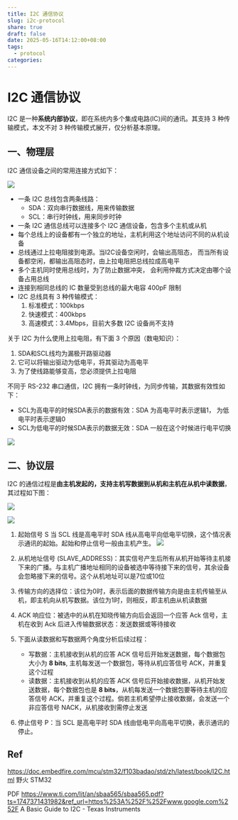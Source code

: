 ```yaml
---
title: I2C 通信协议
slug: i2c-protocol
share: true
draft: false
date: 2025-05-16T14:12:00+08:00
tags:
  - protocol
categories:
---
```


# I2C 通信协议

I2C 是一种**系统内部协议**，即在系统内多个集成电路(IC)间的通讯。其支持 3 种传输模式，本文不对 3 种传输模式展开，仅分析基本原理。

## 一、物理层

I2C 通信设备之间的常用连接方式如下：

![](https://img.jaxwang.top/2025/05/1746f76b8a598ac9083caf25e73ea9cc.png)

* 一条 I2C 总线包含两条线路：
	* SDA：双向串行数据线，用来传输数据
	* SCL：串行时钟线，用来同步时钟
* 一条 I2C 通信总线可以连接多个 I2C 通信设备，包含多个主机或从机
* 每个总线上的设备都有一个独立的地址，主机利用这个地址访问不同的从机设备
* 总线通过上拉电阻接到电源。当I2C设备空闲时，会输出高阻态， 而当所有设备都空闲，都输出高阻态时，由上拉电阻把总线拉成高电平
* 多个主机同时使用总线时，为了防止数据冲突， 会利用仲裁方式决定由哪个设备占用总线
* 连接到相同总线的 IC 数量受到总线的最大电容 400pF 限制
* I2C 总线具有 3 种传输模式：
	1. 标准模式：100kbps
	2. 快速模式：400kbps
	3. 高速模式：3.4Mbps，目前大多数 I2C 设备尚不支持

关于 I2C 为什么使用上拉电阻，有下面 3 个原因（数电知识）：
1. SDA和SCL线均为漏极开路驱动器
2. 它可以将输出驱动为低电平，将其驱动为高电平
3. 为了使线路能够变高，您必须提供上拉电阻

不同于 RS-232 串口通信，I2C 拥有一条时钟线，为同步传输，其数据有效性如下：
* SCL为高电平的时候SDA表示的数据有效：SDA 为高电平时表示逻辑1， 为低电平时表示逻辑0
* SCL为低电平的时候SDA表示的数据无效：SDA 一般在这个时候进行电平切换

![](https://img.jaxwang.top/2025/05/b023386cd13cf1971813db9ee2b7c1f4.png)


## 二、协议层

I2C 的通信过程是**由主机发起的，支持主机写数据到从机和主机在从机中读数据**，其过程如下图：

![](https://img.jaxwang.top/2025/05/2b0cafa288aa0740a608ca59a5ae7cb3.jpeg)

![](https://img.jaxwang.top/2025/05/00b6f43c6d80736921627bb7b5741d56.jpeg)

1. 起始信号 S 当 SCL 线是高电平时 SDA 线从高电平向低电平切换，这个情况表示通讯的起始。起始和停止信号一般由主机产生。
![](https://img.jaxwang.top/2025/05/35e8b3ffbcc8f9e9f2f561d07c69755d.png)
2. 从机地址信号 (SLAVE_ADDRESS)：其实信号产生后所有从机开始等待主机接下来的广播。与主机广播地址相同的设备被选中等待接下来的信号，其余设备会忽略接下来的信号。这个从机地址可以是7位或10位
3. 传输方向的选择位：该位为0时，表示后面的数据传输方向是由主机传输至从机，即主机向从机写数据。该位为1时，则相反，即主机由从机读数据
4. ACK 响应位：被选中的从机在知晓传输方向后会返回一个应答 Ack 信号，主机在收到 Ack 后进入传输数据状态：发送数据或等待接收

5. 下面从读数据和写数据两个角度分析后续过程：
	* 写数据：主机接收到从机的应答 ACK 信号后开始发送数据，每个数据包大小为 **8 bits**, 主机每发送一个数据包，等待从机应答信号 ACK，并重复这个过程
	* 读数据：主机接收到从机的应答 ACK 信号后开始接收数据，从机开始发送数据，每个数据包也是 **8 bits**，从机每发送一个数据包要等待主机的应答信号 ACK，并重复这个过程。倘若主机希望停止接收数据，会发送一个非应答信号 NACK，从机接收到需停止发送
6. 停止信号 P：当 SCL 是高电平时 SDA 线由低电平向高电平切换，表示通讯的停止。


## Ref
https://doc.embedfire.com/mcu/stm32/f103badao/std/zh/latest/book/I2C.html 野火 STM32

PDF https://www.ti.com/lit/an/sbaa565/sbaa565.pdf?ts=1747371431982&ref_url=https%253A%252F%252Fwww.google.com%252F A Basic Guide to I2C - Texas Instruments
